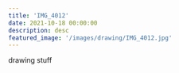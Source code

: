 ```yaml
---
title: 'IMG_4012'
date: 2021-10-18 00:00:00
description: desc
featured_image: '/images/drawing/IMG_4012.jpg'
---
```


drawing stuff
